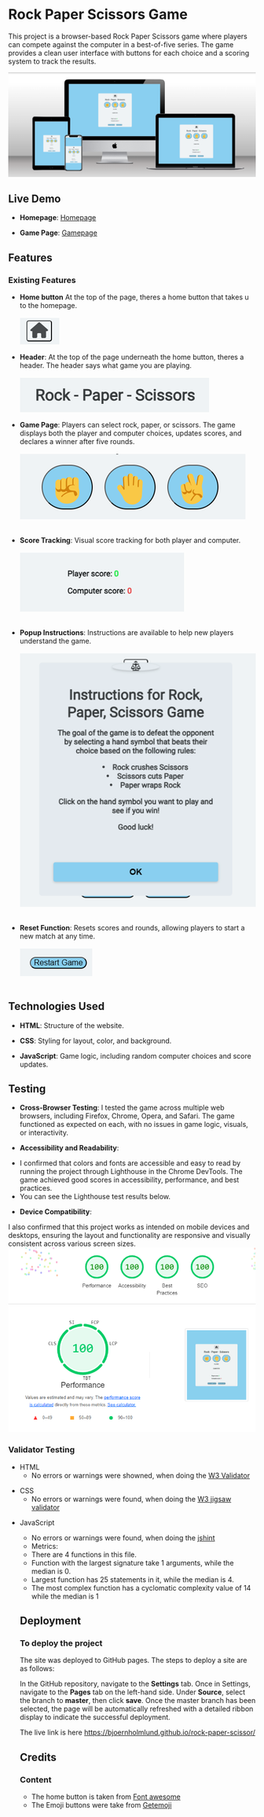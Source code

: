 # Rock Paper Scissors Game

This project is a browser-based Rock Paper Scissors game where players can compete against the computer in a best-of-five series. The game provides a clean user interface with buttons for each choice and a scoring system to track the results.


![mockup](<assets/images/rock, paper, scissor mockup.png>)


## Live Demo
- **Homepage**: <a href="https://bjoernholmlund.github.io/rock-paper-scissor/index.html">Homepage</a>
* **Game Page**: <a href="https://bjoernholmlund.github.io/rock-paper-scissor/game.html">Gamepage</a>

## Features

### Existing Features
- **Home button** At the top of the page, theres a home button that takes u to the homepage.<br><br>
![homebutton](assets/images/homebutton.png)

* **Header**: At the top of the page underneath the home button, theres a header.
              The header says what game you are playing.<br><br>
![header](assets/images/header.png)

+ **Game Page**: Players can select rock, paper, or scissors. The game displays both the player and computer choices, updates scores, and declares a winner after five rounds. <br><br>
  ![gaming buttons](<assets/images/gaming buttons.png>)<br><br>

- **Score Tracking**: Visual score tracking for both player and computer. <br><br>
  ![scoretracker](<assets/images/player and computer score.png>)<br><br>

* **Popup Instructions**: Instructions are available to help new players understand the game.<br><br>
![instructions](assets/images/instructions.png) <br><br>

+ **Reset Function**: Resets scores and rounds, allowing players to start a new match at any time.<br><br>
![restart button](assets/images/restart.png)<br><br>
## Technologies Used
- **HTML**: Structure of the website.
* **CSS**: Styling for layout, color, and background.
+ **JavaScript**: Game logic, including random computer choices and score updates.


## Testing
- **Cross-Browser Testing**:
 I tested the game across multiple web browsers, including Firefox, Chrome, Opera, and Safari. The game functioned as expected on each, with no issues in game logic, visuals, or interactivity.

* **Accessibility and Readability**:

- I confirmed that colors and fonts are accessible and easy to read by running the project through Lighthouse in the Chrome DevTools. The game achieved good scores in accessibility, performance, and best practices.
- You can see the Lighthouse test results below.

+ **Device Compatibility**:

I also confirmed that this project works as intended on mobile devices and desktops, ensuring the layout and functionality are responsive and visually consistent across various screen sizes.
![lighthouse](<assets/images/testing, lighthouse.png>)

### Validator Testing

- HTML 
  - No errors or warnings were showned, when doing the <a href="https://validator.w3.org/">W3 Validator</a>
* CSS
  - No errors or warnings were found, when doing the <a href="https://jigsaw.w3.org/css-validator/">W3 jigsaw validator</a>
+ JavaScript
  - No errors or warnings were found, when doing the <a href="https://jshint.com/">jshint</a>
  - Metrics:
  - There are 4 functions in this file.
  - Function with the largest signature take 1 arguments, while the median is 0.
  - Largest function has 25 statements in it, while the median is 4.
  - The most complex function has a cyclomatic complexity value of 14 while the median is 1

  ## Deployment

  ### To deploy the project 

  The site was deployed to GitHub pages. The steps to deploy a site are as follows:

  In the GitHub repository, navigate to the **Settings** tab.
  Once in Settings, navigate to the **Pages** tab on the left-hand side.
  Under **Source**, select the branch to **master**, then click **save**.
  Once the master branch has been selected, the page will be automatically refreshed with a detailed ribbon display to indicate the successful deployment.

  The live link is here https://bjoernholmlund.github.io/rock-paper-scissor/

  ## Credits 

  ### Content
  - The home button is taken from <a href="https://fontawesome.com/">Font awesome</a>
  - The Emoji buttons were take from <a href="https://getemoji.com/">Getemoji</a>